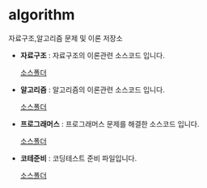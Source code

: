 # algorithm
자료구조,알고리즘 문제 및 이론 저장소
- **자료구조** : 자료구조의 이론관련 소스코드 입니다.
 
   [소스폴더](./자료구조개념정리)
- **알고리즘** : 알고리즘의 이론관련 소스코드 입니다.
 
   [소스폴더](./알고리즘개념정리)
- **프로그래머스** : 프로그래머스 문제를 해결한 소스코드 입니다.  
 
  [소스폴더](./프로그래머스)
- **코테준비** : 코딩테스트 준비 파일입니다.

  [소스폴더](./코테준비)
